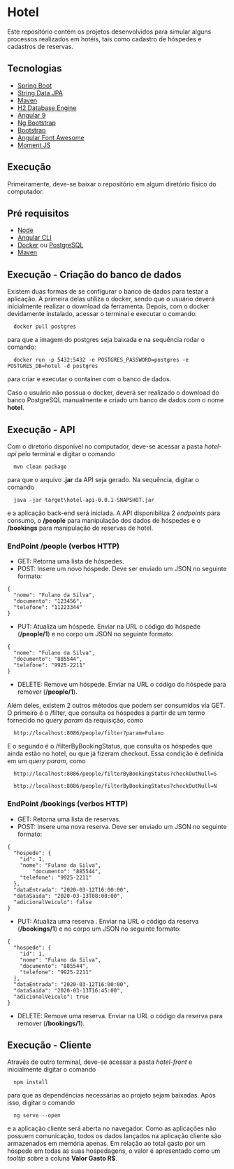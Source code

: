 # Hotel

Este repositório contém os projetos desenvolvidos para simular alguns processos realizados em hotéis, tais como cadastro de hóspedes e cadastros de reservas.

## Tecnologias

* [Spring Boot](https://spring.io/projects/spring-boot)
* [String Data JPA](https://spring.io/projects/spring-data-jpa)
* [Maven](http://maven.apache.org/)
* [H2 Database Engine](http://www.h2database.com/html/main.html)
* [Angular 9](https://angular.io/)
* [Ng Bootstrap](https://ng-bootstrap.github.io/#/home)
* [Bootstrap](https://getbootstrap.com/)
* [Angular Font Awesome](https://fontawesome.com/how-to-use/on-the-web/using-with/angular)
* [Moment JS](https://momentjs.com/)

## Execução

Primeiramente, deve-se baixar o repositório em algum diretório físico do computador.

## Pré requisitos

* [Node](https://nodejs.org/en/)
* [Angular CLI](https://cli.angular.io/)
* [Docker](https://www.docker.com/) ou [PostgreSQL](https://www.postgresql.org/)
* [Maven](https://maven.apache.org/)

## Execução - Criação do banco de dados
Existem duas formas de se configurar o banco de dados para testar a aplicação. A primeira delas utiliza o docker, sendo que o usuário deverá inicialmente realizar o download da ferramenta. Depois, com o docker devidamente instalado, acessar o terminal e executar o comando:
```
  docker pull postgres
```
para que a imagem do postgres seja baixada e na sequência rodar o comando:
```
  docker run -p 5432:5432 -e POSTGRES_PASSWORD=postgres -e POSTGRES_DB=hotel -d postgres
```
para criar e executar o container com o banco de dados.

Caso o usuário não possua o docker, deverá ser realizado o download do banco PostgreSQL manualmente e criado um banco de dados com o nome **hotel**.

## Execução - API
Com o diretório disponível no computador, deve-se acessar a pasta *hotel-api* pelo terminal e digitar o comando
```
  mvn clean package
```
para que o arquivo **.jar** da API seja gerado. Na sequência, digitar o comando
```
  java -jar target\hotel-api-0.0.1-SNAPSHOT.jar
```
e a aplicação back-end será iniciada. A API disponibiliza 2 *endpoints* para consumo, o **/people** para manipulação dos dados de hóspedes e o **/bookings** para manipulação de reservas de hotel.

### EndPoint /people (verbos HTTP)
* GET: Retorna uma lista de hóspedes.
* POST: Insere um novo hóspede. Deve ser enviado um JSON no seguinte formato:
```
{
  "nome": "Fulano da Silva",
  "documento": "123456",
  "telefone": "11223344"
}
```
* PUT: Atualiza um hóspede. Enviar na URL o código do hóspede (**/people/1**) e no corpo um JSON no seguinte formato:

```
{
  "nome": "Fulano da Silva",
  "documento": "885544",
  "telefone": "9925-2211"
}
```
* DELETE: Remove um hóspede. Enviar na URL o código do hóspede para remover (**/people/1**).

Além deles, existem 2 outros métodos que podem ser consumidos via GET. 
O primeiro é o /filter, que consulta os hóspedes a partir de um termo fornecido no *query param* da requisição, como
```
  http://localhost:8086/people/filter?param=Fulano
```
E o segundo é o /filterByBookingStatus, que consulta os hóspedes que ainda estão no hotel, ou que já fizeram checkout. Essa condição é definida em um *query param*, como
```
  http://localhost:8086/people/filterByBookingStatus?checkOutNull=S
  
  http://localhost:8086/people/filterByBookingStatus?checkOutNull=N
```

### EndPoint /bookings (verbos HTTP)
* GET: Retorna uma lista de reservas.
* POST: Insere uma nova reserva. Deve ser enviado um JSON no seguinte formato:
```
{
  "hospede": {
	"id": 1,
	"nome": "Fulano da Silva",
    	"documento": "885544",
  	"telefone": "9925-2211"
  },
  "dataEntrada": "2020-03-12T16:00:00",
  "dataSaida": "2020-03-13T08:00:00",
  "adicionalVeiculo": false
}
```
* PUT: Atualiza uma reserva . Enviar na URL o código da reserva (**/bookings/1**) e no corpo um JSON no seguinte formato:

```
{
  "hospede": {
	"id": 1,
	"nome": "Fulano da Silva",
	"documento": "885544",
	"telefone": "9925-2211"
  },
  "dataEntrada": "2020-03-12T16:00:00",
  "dataSaida": "2020-03-13T16:45:00",
  "adicionalVeiculo": true
}
```
* DELETE: Remove uma reserva. Enviar na URL o código da reserva para remover (**/bookings/1**).

## Execução - Cliente
Através de outro terminal, deve-se acessar a pasta *hotel-front* e inicialmente digitar o comando
```
  npm install
```
para que as dependências necessárias ao projeto sejam baixadas. Após isso, digitar o comando 
```
  ng serve --open
```
e a aplicação cliente será aberta no navegador. 
Como as aplicações não possuem comunicação, todos os dados lançados na aplicação cliente são armazenados em memória apenas. Em relação ao total gasto por um hóspede em todas as suas hospedagens, o valor é apresentado como um *tooltip* sobre a coluna **Valor Gasto R$**.

